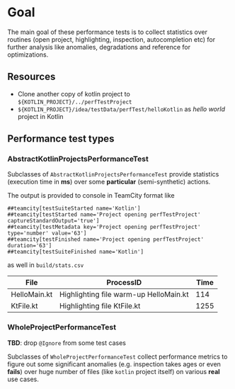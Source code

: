 # Goal

The main goal of these performance tests is to collect statistics over
routines (open project, highlighting, inspection, autocompletion etc) for
further analysis like anomalies, degradations and reference for optimizations.

## Resources
- Clone another copy of kotlin project to `${KOTLIN_PROJECT}/../perfTestProject`
- `${KOTLIN_PROJECT}/idea/testData/perfTest/helloKotlin` as _hello world_ project in Kotlin

## Performance test types

### AbstractKotlinProjectsPerformanceTest

Subclasses of `AbstractKotlinProjectsPerformanceTest` provide statistics
(execution time in **ms**) over some **particular** (semi-synthetic) actions.

The output is provided to console in TeamCity format like

```
##teamcity[testSuiteStarted name='Kotlin']
##teamcity[testStarted name='Project opening perfTestProject' captureStandardOutput='true']
##teamcity[testMetadata key='Project opening perfTestProject' type='number' value='63']
##teamcity[testFinished name='Project opening perfTestProject' duration='63']
##teamcity[testSuiteFinished name='Kotlin']
```

as well in `build/stats.csv`

 File          | ProcessID                              | Time
--- | --- | ---
  HelloMain.kt | Highlighting file warm-up HelloMain.kt | 114
  KtFile.kt    | Highlighting file KtFile.kt            | 1255

### WholeProjectPerformanceTest

**TBD**: drop `@Ignore` from some test cases

Subclasses of `WholeProjectPerformanceTest` collect performance metrics to
figure out some significant anomalies (e.g. inspection takes ages or
even **fails**) over huge number of files (like `kotlin` project itself)
on various **real** use cases.
